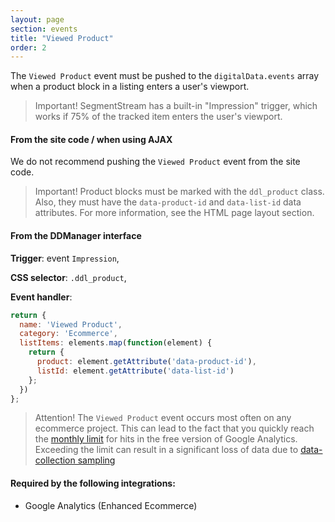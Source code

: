 ```yaml
---
layout: page
section: events
title: "Viewed Product"
order: 2
---
```

The `Viewed Product` event must be pushed to the `digitalData.events` array when a product block in a listing enters a user's viewport.
>Important! SegmentStream has a built-in "Impression" trigger, which works if 75% of the tracked item enters the user's viewport.

#### From the site code / when using AJAX
We do not recommend pushing the `Viewed Product` event from the site code.

>Important! Product blocks must be marked with the `ddl_product` class. Also, they must have the `data-product-id` and `data-list-id` data attributes. For more information, see the HTML page layout section.

#### From the DDManager interface
**Trigger**: event `Impression`,

**CSS selector**: `.ddl_product`,

**Event handler**:

```javascript
return {
  name: 'Viewed Product',
  category: 'Ecommerce',
  listItems: elements.map(function(element) {
    return {
      product: element.getAttribute('data-product-id'),
      listId: element.getAttribute('data-list-id')
    };
  })
};
```
>Attention! The `Viewed Product` event occurs most often on any ecommerce project. This can lead to the fact that you quickly reach the [monthly limit](https://developers.google.com/analytics/devguides/collection/ios/v3/limits-quotas?hl=en) for hits in the free version of Google Analytics. Exceeding the limit can result in a significant loss of data due to [data-collection sampling](https://support.google.com/analytics/answer/7367018?hl=en&ref_topic=2601030)

#### Required by the following integrations:
* Google Analytics (Enhanced Ecommerce)

